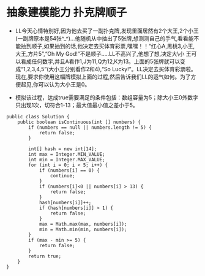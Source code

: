 # 抽象建模能力 扑克牌顺子

* LL今天心情特别好,因为他去买了一副扑克牌,发现里面居然有2个大王,2个小王(一副牌原本是54张^_^)...他随机从中抽出了5张牌,想测测自己的手气,看看能不能抽到顺子,如果抽到的话,他决定去买体育彩票,嘿嘿！！“红心A,黑桃3,小王,大王,方片5”,“Oh My God!”不是顺子.....LL不高兴了,他想了想,决定大\小 王可以看成任何数字,并且A看作1,J为11,Q为12,K为13。上面的5张牌就可以变成“1,2,3,4,5”(大小王分别看作2和4),“So Lucky!”。LL决定去买体育彩票啦。 现在,要求你使用这幅牌模拟上面的过程,然后告诉我们LL的运气如何。为了方便起见,你可以认为大小王是0。

* 模拟该过程，达成true需要满足的条件包括：数组容量为5；除大小王0外数字只出现1次，切符合1-13；最大值最小值之差小于5。

```
public class Solution {
    public boolean isContinuous(int [] numbers) {
        if (numbers == null || numbers.length != 5) {
            return false;
        }
        
        int[] hash = new int[14];
        int max = Integer.MIN_VALUE;
        int min = Integer.MAX_VALUE;
        for (int i = 0; i < 5; i++) {
            if (numbers[i] == 0) {
                continue;
            }
            if (numbers[i]<0 || numbers[i] > 13) {
                return false;
            }
            hash[numbers[i]]++;
            if (hash[numbers[i]] > 1) {
                return false;
            }
            max = Math.max(max, numbers[i]);
            min = Math.min(min, numbers[i]);
        }
        if (max - min >= 5) {
            return false;
        }
        return true;
    }
}
```